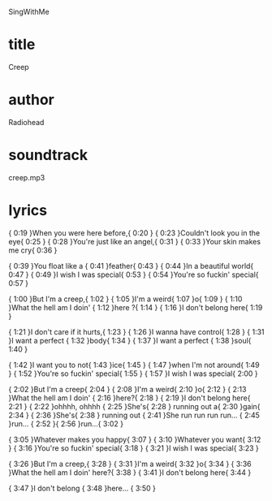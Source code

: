SingWithMe
# title
Creep
# author
Radiohead
# soundtrack
creep.mp3
# lyrics
{ 0:19 }When you were here before,{ 0:20 }
{ 0:23 }Couldn't look you in the eye{ 0:25 }
{ 0:28 }You're just like an angel,{ 0:31 }
{ 0:33 }Your skin makes me cry{ 0:36 }

{ 0:39 }You float like a { 0:41 }feather{ 0:43 }
{ 0:44 }In a beautiful world{ 0:47 }
{ 0:49 }I wish I was special{ 0:53 }
{ 0:54 }You're so fuckin' special{ 0:57 }

{ 1:00 }But I'm a creep,{ 1:02 }
{ 1:05 }I'm a weird{ 1:07 }o{ 1:09 }
{ 1:10 }What the hell am I doin' { 1:12 }here ?{ 1:14 }
{ 1:16 }I don't belong here{ 1:19 }

{ 1:21 }I don't care if it hurts,{ 1:23 }
{ 1:26 }I wanna have control{ 1:28 }
{ 1:31 }I want a perfect { 1:32 }body{ 1:34 }
{ 1:37 }I want a perfect { 1:38 }soul{ 1:40 }

{ 1:42 }I want you to not{ 1:43 }ice{ 1:45 }
{ 1:47 }when I'm not around{ 1:49 }
{ 1:52 }You're so fuckin' special{ 1:55 }
{ 1:57 }I wish I was special{ 2:00 }

{ 2:02 }But I'm a creep{ 2:04 }
{ 2:08 }I'm a weird{ 2:10 }o{ 2:12 }
{ 2:13 }What the hell am I doin' { 2:16 }here?{ 2:18 }
{ 2:19 }I don't belong here{ 2:21 }
{ 2:22 }ohhhh, ohhhh
{ 2:25 }She's{ 2:28 } running out a{ 2:30 }gain{ 2:34 }
{ 2:36 }She's{ 2:38 } running out
{ 2:41 }She run run run run...
{ 2:45 }run... { 2:52 }{ 2:56 }run...{ 3:02 }

{ 3:05 }Whatever makes you happy{ 3:07 }
{ 3:10 }Whatever you want{ 3:12 }
{ 3:16 }You're so fuckin' special{ 3:18 }
{ 3:21 }I wish I was special{ 3:23 }

{ 3:26 }But I'm a creep,{ 3:28 }
{ 3:31 }I'm a weird{ 3:32 }o{ 3:34 }
{ 3:36 }What the hell am I doin' here?{ 3:38 }
{ 3:41 }I don't belong here{ 3:44 }

{ 3:47 }I don't belong { 3:48 }here...
{ 3:50 }
